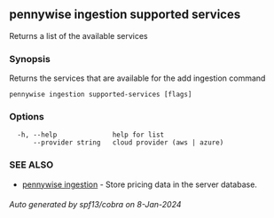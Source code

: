 ## pennywise ingestion supported services

Returns a list of the available services

### Synopsis

Returns the services that are available for the add ingestion command
```
pennywise ingestion supported-services [flags]
```

### Options

```
  -h, --help              help for list
      --provider string   cloud provider (aws | azure)
```

### SEE ALSO

* [pennywise ingestion](pennywise_ingestion.md)	 - Store pricing data in the server database.

###### Auto generated by spf13/cobra on 8-Jan-2024
